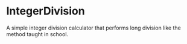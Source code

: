 # IntegerDivision

A simple integer division calculator that performs long division like the method taught in school.
